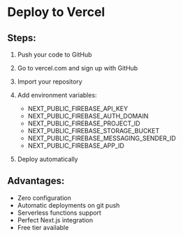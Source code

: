 # Deploy to Vercel

## Steps:
1. Push your code to GitHub
2. Go to vercel.com and sign up with GitHub
3. Import your repository
4. Add environment variables:
   - NEXT_PUBLIC_FIREBASE_API_KEY
   - NEXT_PUBLIC_FIREBASE_AUTH_DOMAIN
   - NEXT_PUBLIC_FIREBASE_PROJECT_ID
   - NEXT_PUBLIC_FIREBASE_STORAGE_BUCKET
   - NEXT_PUBLIC_FIREBASE_MESSAGING_SENDER_ID
   - NEXT_PUBLIC_FIREBASE_APP_ID

5. Deploy automatically

## Advantages:
- Zero configuration
- Automatic deployments on git push
- Serverless functions support
- Perfect Next.js integration
- Free tier available
